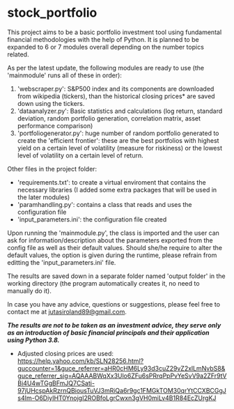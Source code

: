 # stock_portfolio

This project aims to be a basic portfolio investment tool using fundamental financial methodologies with the help of Python.
It is planned to be expanded to 6 or 7 modules overall depending on the number topics related.

As per the latest update, the following modules are ready to use (the 'mainmodule' runs all of these in order):
1. 'webscraper.py': S&P500 index and its components are downloaded from wikipedia (tickers), than the historical closing prices* are saved down using the tickers.
2. 'dataanalyzer.py': Basic statistics and calculations (log return, standard deviation, random portfolio generation, correlation matrix, asset performance comparison)
3. 'portfoliogenerator.py': huge number of random portfolio generated to create the 'efficient frontier': these are the best portfolios with highest yield on a certain level of volatility (measure for riskiness) or the lowest level of volatility on a certain level of return.

Other files in the project folder:
- 'requirements.txt': to create a virtual enviroment that contains the necessary libraries (I added some extra packages that will be used in the later modules)
- 'paramhandling.py': contains a class that reads and uses the configuration file
- 'input_parameters.ini': the configuration file created

Upon running the 'mainmodule.py', the class is imported and the user can ask for information/description about the parameters exported from the config file as well as their default values. Should she/he require to alter the default values, the option is given during the runtime, please refrain from editting the 'input_parameters.ini' file. 

The results are saved down in a separate folder named 'output folder' in the working directory (the program automatically creates it, no need to manually do it).

In case you have any advice, questions or suggestions, please feel free to contact me at jutasiroland89@gmail.com.

***The results are not to be taken as an investment advice, they serve only as an introduction of basic financial principals and their application using Python 3.8.***

* Adjusted closing prices are used: https://help.yahoo.com/kb/SLN28256.html?guccounter=1&guce_referrer=aHR0cHM6Ly93d3cuZ29vZ2xlLmNvbS8&guce_referrer_sig=AQAAABWqXx3Ulo6ZFu6sPRrqPpPvYeSvV9a2ZFr9tVBi4U4wTGgBFmJQ7CSati-97jUHcspAkRzrnQBiousTuVJ3mRiQa6r9gc1FMGkTOM30qrYtCCXBCGgJs4Im-O6DiyIHT0YnojgI2ROBfoLgrCwxn3gVH0miLv4B1R84EcZUrgKJ
